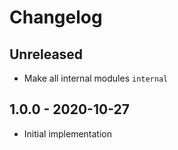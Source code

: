 # Changelog

<!-- There is always Unreleased section on the top. Subsections (Add, Changed, Fix, Removed) should be Add as needed. -->
## Unreleased
- Make all internal modules `internal`

## 1.0.0 - 2020-10-27
- Initial implementation
